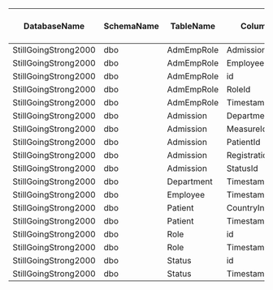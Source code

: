 | DatabaseName         | SchemaName | TableName  | ColumnName           | Datatype | Datalength | nRows | FHIR Resource | FHIR path (full) | KR |
|----------------------|------------|------------|----------------------|----------|------------|-------|---------------|------------------|----|
| StillGoingStrong2000 | dbo        | AdmEmpRole | AdmissionId          | int      | 4          | 1632  |               |                  | 4  |
| StillGoingStrong2000 | dbo        | AdmEmpRole | EmployeeId           | int      | 4          | 1632  |               |                  | 4  |
| StillGoingStrong2000 | dbo        | AdmEmpRole | id                   | int      | 4          | 1632  |               |                  | 4  |
| StillGoingStrong2000 | dbo        | AdmEmpRole | RoleId               | int      | 4          | 1632  |               |                  | 4  |
| StillGoingStrong2000 | dbo        | AdmEmpRole | Timestamp            | datetime | 8          | 1632  |               |                  | 1  |
| StillGoingStrong2000 | dbo        | Admission  | DepartmentId         | int      | 4          | 1000  |               |                  | 4  |
| StillGoingStrong2000 | dbo        | Admission  | MeasureId            | int      | 4          | 1000  |               |                  | 4  |
| StillGoingStrong2000 | dbo        | Admission  | PatientId            | int      | 4          | 1000  |               |                  | 4  |
| StillGoingStrong2000 | dbo        | Admission  | RegistrationDateTime | datetime | 8          | 1000  |               |                  | 2  |
| StillGoingStrong2000 | dbo        | Admission  | StatusId             | int      | 4          | 1000  |               |                  | 4  |
| StillGoingStrong2000 | dbo        | Department | Timestamp            | datetime | 8          | 5     |               |                  | 1  |
| StillGoingStrong2000 | dbo        | Employee   | Timestamp            | datetime | 8          | 15    |               |                  | 1  |
| StillGoingStrong2000 | dbo        | Patient    | CountryInit          | nvarchar | 8000       | 76    |               |                  | 3  |
| StillGoingStrong2000 | dbo        | Patient    | Timestamp            | datetime | 8          | 76    |               |                  | 1  |
| StillGoingStrong2000 | dbo        | Role       | id                   | int      | 4          | 8     |               |                  | 4  |
| StillGoingStrong2000 | dbo        | Role       | Timestamp            | datetime | 8          | 8     |               |                  | 1  |
| StillGoingStrong2000 | dbo        | Status     | id                   | int      | 4          | 4     |               |                  | 4  |
| StillGoingStrong2000 | dbo        | Status     | Timestamp            | datetime | 8          | 4     |               |                  | 1  |
